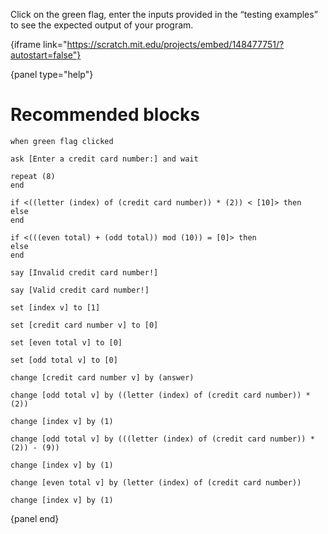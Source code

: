 Click on the green flag, enter the inputs provided in the “testing examples” to see the expected output of your program.

{iframe link="https://scratch.mit.edu/projects/embed/148477751/?autostart=false"}

{panel type="help"}

# Recommended blocks

<pre><code class="scratch:split:random">when green flag clicked

ask [Enter a credit card number:] and wait
</code></pre>

<pre><code class="scratch:split:random">repeat (8)
end

if &lt;((letter (index) of (credit card number)) * (2)) &lt; [10]&gt; then
else
end

if &lt;(((even total) + (odd total)) mod (10)) = [0]&gt; then
else
end
</code></pre>

<pre><code class="scratch:split:random">say [Invalid credit card number!]

say [Valid credit card number!]
</code></pre>

<pre><code class="scratch:split:random">set [index v] to [1]

set [credit card number v] to [0]

set [even total v] to [0]

set [odd total v] to [0]

change [credit card number v] by (answer)

change [odd total v] by ((letter (index) of (credit card number)) * (2))

change [index v] by (1)

change [odd total v] by (((letter (index) of (credit card number)) * (2)) - (9))

change [index v] by (1)

change [even total v] by (letter (index) of (credit card number))

change [index v] by (1)
</code></pre>

{panel end}